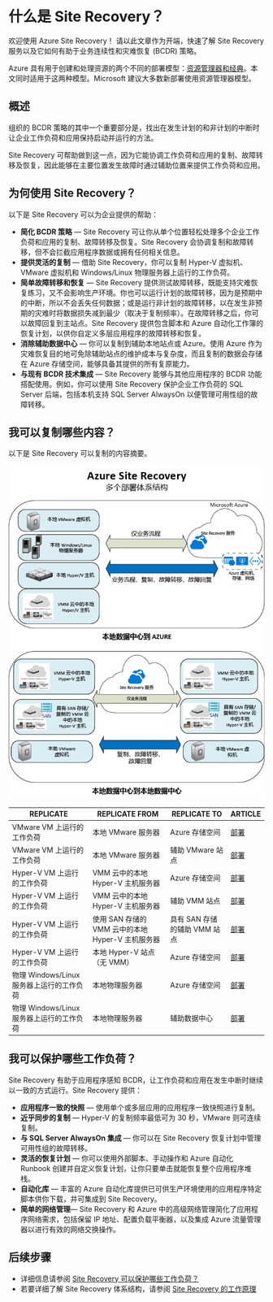 <properties
	pageTitle="什么是 Site Recovery？| Azure" 
	description="概述 Azure Site Recovery 服务，并说明如何部署该服务。" 
	services="site-recovery" 
	documentationCenter="" 
	authors="rayne-wiselman" 
	manager="jwhit" 
	editor=""/>

<tags
	ms.service="site-recovery"
	ms.date="02/22/2016" 
	wacn.date=""/>

#  什么是 Site Recovery？

欢迎使用 Azure Site Recovery！ 请以此文章作为开端，快速了解 Site Recovery 服务以及它如何有助于业务连续性和灾难恢复 (BCDR) 策略。

Azure 具有用于创建和处理资源的两个不同的部署模型：[资源管理器和经典](/documentation/articles/resource-manager-deployment-model)。本文同时适用于这两种模型。Microsoft 建议大多数新部署使用资源管理器模型。

## 概述

组织的 BCDR 策略的其中一个重要部分是，找出在发生计划的和非计划的中断时让企业工作负荷和应用保持启动并运行的方法。

Site Recovery 可帮助做到这一点，因为它能协调工作负荷和应用的复制、故障转移及恢复，因此能够在主要位置发生故障时通过辅助位置来提供工作负荷和应用。

## 为何使用 Site Recovery？ 

以下是 Site Recovery 可以为企业提供的帮助：

- **简化 BCDR 策略** — Site Recovery 可让你从单个位置轻松处理多个企业工作负荷和应用的复制、故障转移及恢复。Site Recovery 会协调复制和故障转移，但不会拦截应用程序数据或拥有任何相关信息。
- **提供灵活的复制** — 借助 Site Recovery，你可以复制 Hyper-V 虚拟机、VMware 虚拟机和 Windows/Linux 物理服务器上运行的工作负荷。 
- **简单故障转移和恢复** — Site Recovery 提供测试故障转移，既能支持灾难恢复练习，又不会影响生产环境。你也可以运行计划的故障转移，因为是预期中的中断，所以不会丢失任何数据；或是运行非计划的故障转移，以在发生非预期的灾难时将数据损失减到最少（取决于复制频率）。在故障转移之后，你可以故障回复到主站点。Site Recovery 提供包含脚本和 Azure 自动化工作簿的恢复计划，以供你自定义多层应用程序的故障转移和恢复。 
- **消除辅助数据中心** — 你可以复制到辅助本地站点或 Azure。使用 Azure 作为灾难恢复目的地可免除辅助站点的维护成本与复杂度，而且复制的数据会存储在 Azure 存储空间，能够具备其提供的所有复原能力。
- **与现有 BCDR 技术集成** — Site Recovery 能够与其他应用程序的 BCDR 功能搭配使用。例如，你可以使用 Site Recovery 保护企业工作负荷的 SQL Server 后端，包括本机支持 SQL Server AlwaysOn 以便管理可用性组的故障转移。 

## 我可以复制哪些内容？

以下是 Site Recovery 可以复制的内容摘要。

![本地到本地](./media/site-recovery-overview/asr-overview-graphic.png)

**REPLICATE** | **REPLICATE FROM** | **REPLICATE TO** | **ARTICLE**
---|---|---|---
VMware VM 上运行的工作负荷 | 本地 VMware 服务器 | Azure 存储空间 | [部署](/documentation/articles/site-recovery-vmware-to-azure-classic)
VMware VM 上运行的工作负荷 | 本地 VMware 服务器 | 辅助 VMware 站点 | [部署](/documentation/articles/site-recovery-vmware-to-vmware) 
Hyper-V VM 上运行的工作负荷 | VMM 云中的本地 Hyper-V 主机服务器 | Azure 存储空间 | [部署](/documentation/articles/site-recovery-vmm-to-azure)
Hyper-V VM 上运行的工作负荷 | VMM 云中的本地 Hyper-V 主机服务器 | 辅助 VMM 站点 | [部署](/documentation/articles/site-recovery-vmm-to-vmm)
Hyper-V VM 上运行的工作负荷 | 使用 SAN 存储的 VMM 云中的本地 Hyper-V 主机服务器| 具有 SAN 存储的辅助 VMM 站点 | [部署](/documentation/articles/site-recovery-vmm-san)
Hyper-V VM 上运行的工作负荷 | 本地 Hyper-V 站点（无 VMM） | Azure 存储空间 | [部署](/documentation/articles/site-recovery-hyper-v-site-to-azure)
物理 Windows/Linux 服务器上运行的工作负荷 | 本地物理服务器 | Azure 存储空间 | [部署](/documentation/articles/site-recovery-vmware-to-azure-classic)
物理 Windows/Linux 服务器上运行的工作负荷 | 本地物理服务器 | 辅助数据中心 | [部署](/documentation/articles/site-recovery-vmware-to-vmware) 


## 我可以保护哪些工作负荷？

Site Recovery 有助于应用程序感知 BCDR，让工作负荷和应用在发生中断时继续以一致的方式运行。Site Recovery 提供：

- **应用程序一致的快照** — 使用单个或多层应用的应用程序一致快照进行复制。
- **近乎同步的复制** — Hyper-V 的复制频率最低可为 30 秒，VMware 则可连续复制。
- **与 SQL Server AlwaysOn 集成** — 你可以在 Site Recovery 恢复计划中管理可用性组的故障转移。 
- **灵活的恢复计划** — 你可以使用外部脚本、手动操作和 Azure 自动化 Runbook 创建并自定义恢复计划，让你只要单击就能恢复整个应用程序堆栈。
- **自动化库** — 丰富的 Azure 自动化库提供已可供生产环境使用的应用程序特定脚本供你下载，并可集成到 Site Recovery。
- **简单的网络管理**— Site Recovery 和 Azure 中的高级网络管理简化了应用程序网络需求，包括保留 IP 地址、配置负载平衡器，以及集成 Azure 流量管理器以进行有效的网络交换操作。


## 后续步骤

- 详细信息请参阅 [Site Recovery 可以保护哪些工作负荷？](/documentation/articles/site-recovery-workload)
- 若要详细了解 Site Recovery 体系结构，请参阅 [Site Recovery 的工作原理](/documentation/articles/site-recovery-components)

<!---HONumber=Mooncake_0328_2016-->
